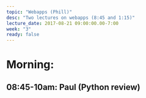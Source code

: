 ```yaml
---
topic: "Webapps (Phill)"
desc: "Two lectures on webapps (8:45 and 1:15)"
lecture_date: 2017-08-21 09:00:00.00-7:00
week: "3"
ready: false
---
```



# Morning:

## 08:45-10am: Paul (Python review)

